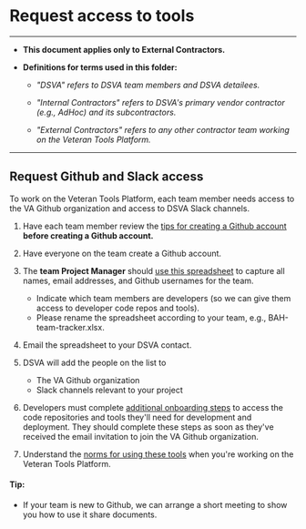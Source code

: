 # Request access to tools

<hr>

* **This document applies only to External Contractors.**

* **Definitions for terms used in this folder:**

  * *"DSVA" refers to DSVA team members and DSVA detailees.*

  * *"Internal Contractors" refers to DSVA's primary vendor contractor (e.g., AdHoc) and its subcontractors.*

  * *"External Contractors" refers to any other contractor team working on the Veteran Tools Platform.*

<hr>


## Request Github and Slack access

To work on the Veteran Tools Platform, each team member needs access to the VA Github organization and access to DSVA Slack channels.

1. Have each team member review the [tips for creating a Github account](../Norms/Github/README.md#tips-for-creating-a-github-account) **before creating a Github account.**

1. Have everyone on the team create a Github account.

1. The **team Project Manager** should [use this spreadsheet](external-contractor-team-tracker.xlsx) to capture all names, email addresses, and Github usernames for the team.
    * Indicate which team members are developers (so we can give them access to developer code repos and tools).
    * Please rename the spreadsheet according to your team, e.g., BAH-team-tracker.xlsx.

1. Email the spreadsheet to your DSVA contact.

1. DSVA will add the people on the list to
    * The VA Github organization
    * Slack channels relevant to your project

1. Developers must complete [additional onboarding steps](https://department-of-veterans-affairs.github.io/va-digital-services-platform-docs/docs/vets-developer-docs/getting-started.html#getting-started) to access the code repositories and tools they'll need for development and deployment. They should complete these steps as soon as they've received the email invitation to join the VA Github organization.

1. Understand the [norms for using these tools](../Norms/Tools.md) when you're working on the Veteran Tools Platform.


#### Tip:

* If your team is new to Github, we can arrange a short meeting to show you how to use it share documents.
